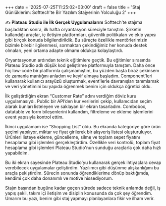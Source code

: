 +++
date = '2025-07-25T11:25:02+03:00'
draft = false
title = 'Staj Günlüklerim: Softtech'te Bir Yazılım Stajyerinin Yolculuğu 2'
+++

✍️ **Plateau Studio ile İlk Gerçek Uygulamalarım**
Softtech’te stajıma başladıktan sonra, ilk hafta oryantasyon süreciyle tanıştım. Şirketin kullandığı araçlar, iç iletişim platformları, güvenlik politikaları ve ekip yapısı gibi birçok konuda bilgilendirildik. Bu süreçte özellikle mentörlerimizin bizimle birebir ilgilenmesi, sormaktan çekindiğimiz her konuda destek olmaları, yeni ortama adapte olmamı oldukça kolaylaştırdı.

Oryantasyonun ardından teknik eğitimlere geçtik. Bu eğitimler sırasında Plateau Studio adlı düşük kod geliştirme platformuyla tanıştım. Daha önce hiç low-code bir platformla çalışmamıştım, bu yüzden başta biraz çekinsem de zamanla mantığını anladım ve keyif almaya başladım. Component'leri kullanarak kullanıcı arayüzü oluşturmak, event'lerle davranışları tanımlamak ve veri yönetimini bu yapıda öğrenmek benim için oldukça öğretici oldu.

İlk geliştirdiğim ekran “Customer Rate” adını verdiğim döviz kuru uygulamasıydı. Public bir API’den kur verilerini çekip, kullanıcıdan seçim alarak bunları listeleyen ve saklayan bir ekran tasarladım. Combobox, datatable ve form bileşenlerini kullandım, filtreleme ve ekleme işlemlerini event yapısıyla kontrol ettim.

İkinci uygulamam ise “Shopping List” oldu. Bu ekranda kategoriye göre ürün seçimi yapılıyor, miktar ve fiyat girilerek bir alışveriş listesi oluşturuluyor. Ürünleri listeye ekleme, güncelleme, silme ve toplam sepet fiyatını hesaplama gibi işlemleri gerçekleştirdim. Özellikle veri kontrolü, toplam fiyat hesaplama gibi işlemleri Plateau Studio'nun sunduğu araçlarla çok daha hızlı yapabildim.

Bu iki ekran sayesinde Plateau Studio'yu kullanarak gerçek ihtiyaçlara cevap verebilecek uygulamalar geliştirdim. Yazılımcı gibi düşünme alışkanlığımı bu araçla pekiştirdim. Sürecin sonunda öğrendiklerime dönüp baktığımda, kendimi çok daha donanımlı ve motive hissediyorum.

Stajın başından bugüne kadar geçen sürede sadece teknik anlamda değil, iş yapış şekli, takım içi iletişim ve disiplin konusunda da çok şey öğrendim. Umarım bu yazı, benim gibi staj yapmayı planlayanlara fikir ve ilham verir.